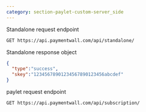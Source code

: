 ```yaml
---
category: section-paylet-custom-server_side
---
```


Standalone request endpoint

```html
GET https://api.paymentwall.com/api/standalone/
```

Standalone response object

```json
{
  "type":"success",
  "skey":"12345678901234567890123456abcdef"
}
```

paylet request endpoint

```html
GET https://api.paymentwall.com/api/subscription/
```